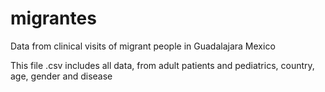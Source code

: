 # migrantes
Data from clinical visits of migrant people in Guadalajara Mexico

This file .csv includes all data, from adult patients and pediatrics, country, age, gender and disease
